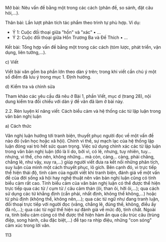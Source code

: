 Mở bài: Nêu vấn đề bằng một trong các cách (phân đề, so sánh, đặt câu hỏi,...).

Thân bài: Lần lượt phân tích tác phẩm theo trình tự phù hợp. Ví dụ:
+ Ý 1: Cuộc đối thoại giữa "hồn" và "xác"
• ...
+ Ý 2: Cuộc đối thoại giữa Hồn Trương Ba và Đế Thích
• ...

Kết bài: Tổng hợp vấn đề bằng một trong các cách (tóm lược, phát triển, vận dụng, liên tưởng,...).

c) Viết

Viết bài văn gồm ba phần lớn theo dàn ý trên; trong khi viết cần chú ý một số điểm đã lưu ý trong mục 1. Định hướng.

d) Kiểm tra và chỉnh sửa

Tham khảo các yêu cầu đã nêu ở Bài 1, phần Viết, mục d (trang 28), nội dung kiểm tra đối chiếu với dàn ý đề văn đã làm ở bài này.

2.2. Rèn luyện kĩ năng viết: Cách biểu cảm và hệ thống các từ lập luận trong văn bản nghị luận

a) Cách thức

Văn nghị luận hướng tới tranh biện, thuyết phục người đọc về một vấn đề nào đó (văn học hoặc xã hội). Chính vì thế, sự mạch lạc của hệ thống lập luận đóng vai trò hết sức quan trọng. Việc sử dụng chính xác các từ lập luận trong văn bản nghị luận (đó là lí do, bởi vì, có lẽ, nhưng, tuy nhiên, tuy... nhưng, vì thế, cho nên, không những... mà còn, càng... càng, phải chăng, chẳng lẽ, như vậy, xuy ra,...) giúp người viết đưa ra kết nối những phân tích, suy luận của mình một cách thuyết phục, lô gích. Bên cạnh đó, vì trực tiếp thể hiện thái độ, tình cảm của người viết khi tranh biện, đánh giá về một vấn đề của đời sống xã hội hay nghệ thuật nên văn bản nghị luận cũng có tính biểu cảm rất cao. Tính biểu cảm của văn bản nghị luận có thể được thể hiện trực tiếp qua các từ / cụm từ / câu cảm thán (ôi, than ôi, hỡi ôi,...); qua cách sử dụng các từ khẳng định (cần phải, nhất định, không thể không,...) hoặc từ phủ định (không thể, không nên,...); qua các từ ngữ như đang tranh luận, đối thoại trực tiếp với người đọc (vâng, chẳng lẽ, đúng thế, không, điều ấy đã rõ,...); qua các từ ngữ thể hiện sự đánh giá về mức độ, tính chất. Ngoài ra, tính biểu cảm cũng có thể được thể hiện hàm ẩn qua cấu trúc câu (trùng điệp, song hành, câu đặc biệt,...) để tạo ra nhịp điệu, những "con sóng" cảm xúc trong lời văn.

113